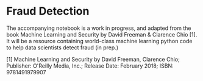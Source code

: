 # Fraud Detection

The accompanying notebook is a work in progress, and adapted from the book Machine Learning and Security by David Freeman & Clarence Chio [1]. It will be a resource containing world-class machine learning python code to help data scientists detect fraud (in prep.)

[1] Machine Learning and Security by David Freeman, Clarence Chio; Publisher: O'Reilly Media, Inc.; Release Date: February 2018; ISBN: 9781491979907
